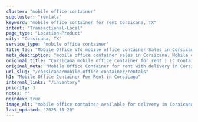 ```yaml
---
cluster: "mobile office container"
subcluster: "rentals"
keyword: "mobile office container for rent Corsicana, TX"
intent: "Transactional-Local"
page_type: "Location-Product"
city: "Corsicana, TX"
service_type: "mobile office container"
title_tag: "Mobile Office Vfd mobile office container Sales in Corsicana | LC Container"
meta_description: "mobile office container sales in Corsicana. Mobile office containers for workspace solutions. Fast delivery, competitive pricing. Serving mobile office container area. Quote ID: B8V. Call (214) 524-4168 for your free quote today."
original_title: "Corsicana mobile office container for rent | LC Container"
original_meta: "Mobile Office Container for rent with delivery in Corsicana, TX. LC Container — local Since 2003. Get pricing today."
url_slug: "/corsicana/mobile-office-container/rentals"
h1: "Mobile Office Container For Rent in Corsicana"
internal_links: "/inventory"
priority: 3
notes: ""
noindex: true
image_alt: "mobile office container available for delivery in Corsicana"
last_updated: "2025-10-20"
---
```


<!-- TODO: Add unique city/inventory copy, images, and internal links here. -->
